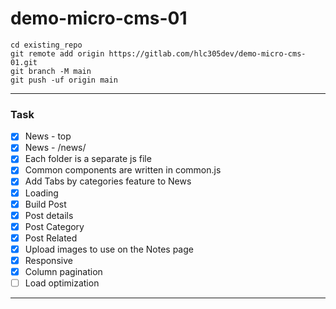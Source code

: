 # demo-micro-cms-01

```
cd existing_repo
git remote add origin https://gitlab.com/hlc305dev/demo-micro-cms-01.git
git branch -M main
git push -uf origin main
```

---

### Task

- [x] News - top
- [x] News - /news/
- [x] Each folder is a separate js file
- [x] Common components are written in common.js
- [x] Add Tabs by categories feature to News
- [x] Loading
- [x] Build Post
- [x] Post details
- [x] Post Category
- [x] Post Related
- [x] Upload images to use on the Notes page
- [x] Responsive
- [x] Column pagination
- [ ] Load optimization

---
